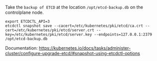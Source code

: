 Take the `backup of ETCD` at the location ```/opt/etcd-backup.db``` on the controlplane node.
```shell
export ETCDCTL_API=3
etcdctl snapshot save --cacert=/etc/kubernetes/pki/etcd/ca.crt --cert=/etc/kubernetes/pki/etcd/server.crt --key=/etc/kubernetes/pki/etcd/server.key --endpoints=127.0.0.1:2379 /opt/etcd-backup.db
```
Documentation: 
https://kubernetes.io/docs/tasks/administer-cluster/configure-upgrade-etcd/#snapshot-using-etcdctl-options